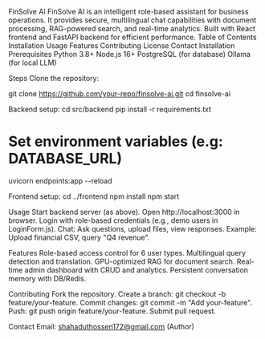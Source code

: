 FinSolve AI
FinSolve AI is an intelligent role-based assistant for business operations. It provides secure, multilingual chat capabilities with document processing, RAG-powered search, and real-time analytics. Built with React frontend and FastAPI backend for efficient performance.
Table of Contents
Installation
Usage
Features
Contributing
License
Contact
Installation
Prerequisites
Python 3.8+
Node.js 16+
PostgreSQL (for database)
Ollama (for local LLM)

Steps
Clone the repository:

git clone https://github.com/your-repo/finsolve-ai.git
cd finsolve-ai

Backend setup:
cd src/backend
pip install -r requirements.txt
# Set environment variables (e.g: DATABASE_URL)
uvicorn endpoints:app --reload

Frontend setup:
cd ../frontend
npm install
npm start

Usage
Start backend server (as above).
Open http://localhost:3000 in browser.
Login with role-based credentials (e.g., demo users in LoginForm.js).
Chat: Ask questions, upload files, view responses. Example: Upload financial CSV, query "Q4 revenue".


Features
Role-based access control for 6 user types.
Multilingual query detection and translation.
GPU-optimized RAG for document search.
Real-time admin dashboard with CRUD and analytics.
Persistent conversation memory with DB/Redis.

Contributing
Fork the repository.
Create a branch: git checkout -b feature/your-feature.
Commit changes: git commit -m "Add your-feature".
Push: git push origin feature/your-feature.
Submit pull request.

Contact
Email: shahaduthossen172@gmail.com (Author) 


